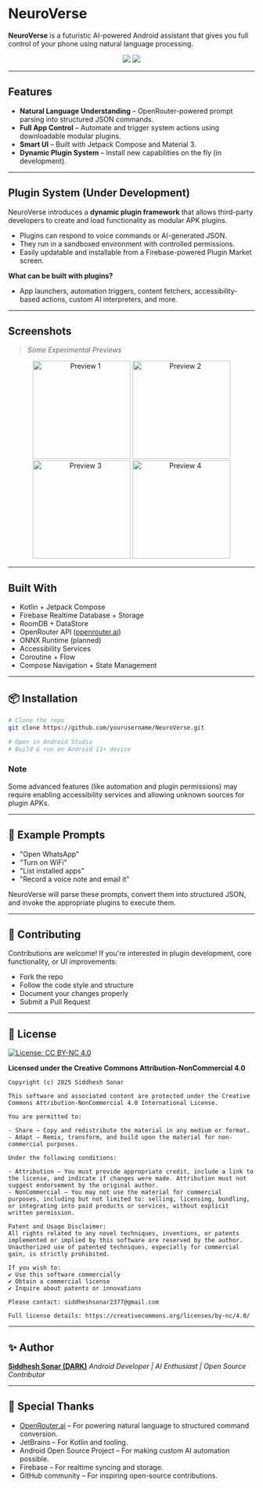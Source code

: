 # NeuroVerse

**NeuroVerse** is a futuristic AI-powered Android assistant that gives you full control of your phone using natural language processing.

<p align="center">
  <img src="https://img.shields.io/badge/Built%20With-Kotlin%20%7C%20Jetpack%20Compose-purple" />
  <img src="https://img.shields.io/badge/AI-OpenRouter%20API-black" />
</p>

---

## Features

* **Natural Language Understanding** – OpenRouter-powered prompt parsing into structured JSON commands.
* **Full App Control** – Automate and trigger system actions using downloadable modular plugins.
* **Smart UI** – Built with Jetpack Compose and Material 3.
* **Dynamic Plugin System** – Install new capabilities on the fly (in development).

---

## Plugin System (Under Development)

NeuroVerse introduces a **dynamic plugin framework** that allows third-party developers to create and load functionality as modular APK plugins.

* Plugins can respond to voice commands or AI-generated JSON.
* They run in a sandboxed environment with controlled permissions.
* Easily updatable and installable from a Firebase-powered Plugin Market screen.

**What can be built with plugins?**

* App launchers, automation triggers, content fetchers, accessibility-based actions, custom AI interpreters, and more.

---

## Screenshots

> *Some Experimental Previews*
<p align="center">
  <img src="https://github.com/user-attachments/assets/4087806f-9e5d-4888-89ee-2d95edfc26b1" alt="Preview 1" width="200"/>
  <img src="https://github.com/user-attachments/assets/43634f85-be9b-4b17-82c5-285f724fa717" alt="Preview 2" width="200"/>
   <br/>
  <img src="https://github.com/user-attachments/assets/7aae9d05-080b-4280-b4a3-5d8a272deea2" alt="Preview 3" width="200"/>
  <img src="https://github.com/user-attachments/assets/d0b0daad-e35b-4a49-8db9-0988d99d702e" alt="Preview 4" width="200"/>
</p>



---

## Built With

* Kotlin + Jetpack Compose
* Firebase Realtime Database + Storage
* RoomDB + DataStore
* OpenRouter API ([openrouter.ai](https://openrouter.ai/))
* ONNX Runtime (planned)
* Accessibility Services
* Coroutine + Flow
* Compose Navigation + State Management

---

## 📦 Installation

```bash
# Clone the repo
git clone https://github.com/yourusername/NeuroVerse.git

# Open in Android Studio
# Build & run on Android 11+ device
```

### Note

Some advanced features (like automation and plugin permissions) may require enabling accessibility services and allowing unknown sources for plugin APKs.

---

## 🧠 Example Prompts

* "Open WhatsApp"
* "Turn on WiFi"
* "List installed apps"
* "Record a voice note and email it"

NeuroVerse will parse these prompts, convert them into structured JSON, and invoke the appropriate plugins to execute them.

---

## 🤝 Contributing

Contributions are welcome! If you're interested in plugin development, core functionality, or UI improvements:

* Fork the repo
* Follow the code style and structure
* Document your changes properly
* Submit a Pull Request

---

## 📄 License

[![License: CC BY-NC 4.0](https://img.shields.io/badge/License-BY--NC%204.0-lightgrey.svg)](https://creativecommons.org/licenses/by-nc/4.0/)

**Licensed under the Creative Commons Attribution-NonCommercial 4.0**

```
Copyright (c) 2025 Siddhesh Sonar

This software and associated content are protected under the Creative Commons Attribution-NonCommercial 4.0 International License.

You are permitted to:

- Share — Copy and redistribute the material in any medium or format.
- Adapt — Remix, transform, and build upon the material for non-commercial purposes.

Under the following conditions:

- Attribution — You must provide appropriate credit, include a link to the license, and indicate if changes were made. Attribution must not suggest endorsement by the original author.
- NonCommercial — You may not use the material for commercial purposes, including but not limited to: selling, licensing, bundling, or integrating into paid products or services, without explicit written permission.

Patent and Usage Disclaimer:
All rights related to any novel techniques, inventions, or patents implemented or implied by this software are reserved by the author. Unauthorized use of patented techniques, especially for commercial gain, is strictly prohibited.

If you wish to:
✔ Use this software commercially
✔ Obtain a commercial license
✔ Inquire about patents or innovations

Please contact: siddheshsonar2377@gmail.com

Full license details: https://creativecommons.org/licenses/by-nc/4.0/
```

---

## ✨ Author

**[Siddhesh Sonar (DARK)](https://github.com/Siddhesh2377)**
*Android Developer | AI Enthusiast | Open Source Contributor*

---

## 🙏 Special Thanks

* [OpenRouter.ai](https://openrouter.ai) – For powering natural language to structured command conversion.
* JetBrains – For Kotlin and tooling.
* Android Open Source Project – For making custom AI automation possible.
* Firebase – For realtime syncing and storage.
* GitHub community – For inspiring open-source contributions.

